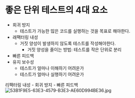 # 좋은 단위 테스트의 4대 요소
- 회귀 방지
  - 테스트가 가능한 많은 코드를 실행하는 것을 목표로 해야한다.
- 래팩터링 내성
  - 거짓 양성이 발생하지 않도록 테스트를 작성해야한다.
    - 거짓 양성을 줄이는 방법: 테스트를 작은 단위로 분리
- 빠른 피드백
- 유지 보수성
  - 테스트가 얼마나 이해하기 어려운가
  - 테스트가 얼마나 실행하기 어려운가

  
리팩터링 내성 - 회귀 방지 - 빠른 피드백  
![53B1F9E5-63E3-4579-B3E3-AE60D994BE36.jpg](..%2F..%2F..%2F..%2F..%2F..%2F..%2FDownloads%2F53B1F9E5-63E3-4579-B3E3-AE60D994BE36.jpg)
